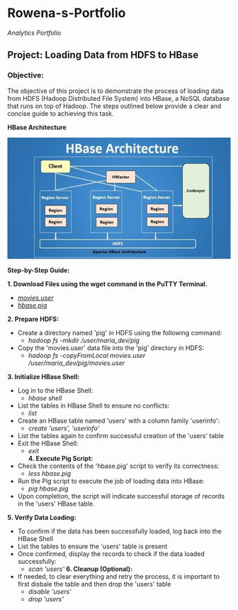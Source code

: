 # Rowena-s-Portfolio
*Analytics Portfolio*

## Project: Loading Data from HDFS to HBase

### Objective:
The objective of this project is to demonstrate the process of loading data from HDFS (Hadoop Distributed File System) into HBase, a NoSQL database that runs on top of Hadoop. The steps outlined below provide a clear and concise guide to achieving this task.

**HBase Architecture**

![Below is a detailed explanation of the key components and layers of the HBase architecture](/image/Hbase_Achitecture.jpg)

**Step-by-Step Guide:**

**1. Download Files using the wget command in the PuTTY Terminal.**
- *[movies.user](https://raw.githubusercontent.com/EbentheAnalyst/Hadoop/main/movies.user)*
- *[hbase.pig](https://raw.githubusercontent.com/EbentheAnalyst/Hadoop/main/hbase.pig)*

**2. Prepare HDFS:**
- Create a directory named 'pig' in HDFS using the following command:
   - *hadoop fs -mkdir /user/maria_dev/pig*
- Copy the 'movies.user' data file into the 'pig' directory in HDFS:
   - *hadoop fs -copyFromLocal movies.user /user/maria_dev/pig/movies.user*

**3. Initialize HBase Shell:**
- Log in to the HBase Shell:
   - *hbase shell*
- List the tables in HBase Shell to ensure no conflicts:
   - *list*
- Create an HBase table named 'users' with a column family 'userinfo':
   - *create 'users', 'userinfo'*
- List the tables again to confirm successful creation of the 'users' table
- Exit the HBase Shell:
   - *exit*  
**4. Execute Pig Script:**
- Check the contents of the 'hbase.pig' script to verify its correctness:
   - *less hbase.pig*
- Run the Pig script to execute the job of loading data into HBase:
   - *pig hbase.pig*
- Upon completion, the script will indicate successful storage of records in the 'users' HBase table.

**5. Verify Data Loading:**
- To confirm if the data has been successfully loaded, log back into the HBase Shell
- List the tables to ensure the 'users' table is present
- Once confirmed, display the records to check if the data loaded successfully:
   - *scan 'users'*
**6. Cleanup (Optional):**
- If needed, to clear everything and retry the process, it is important to first disbale the table and then drop the 'users' table
   - *disable 'users'*
   - *drop 'users'*

